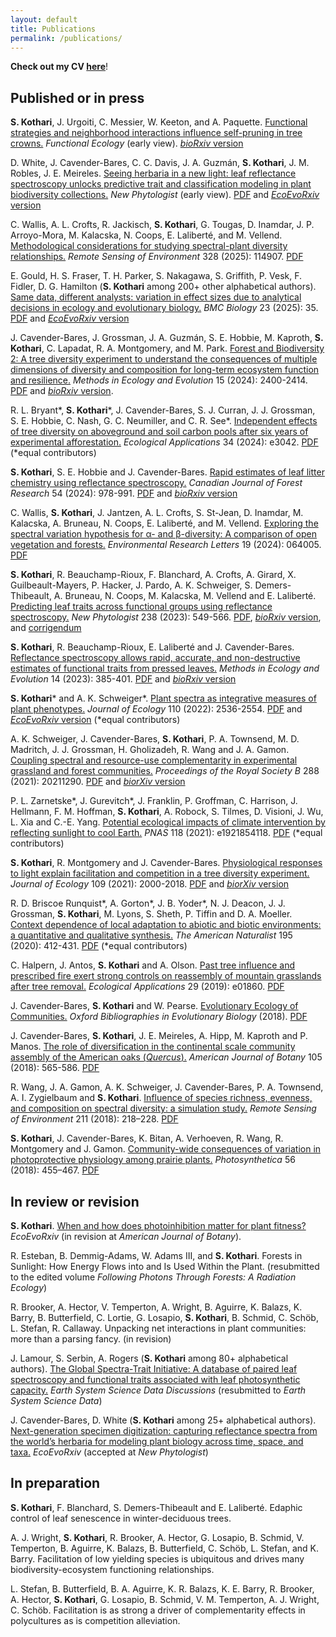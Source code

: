 ```yaml
---
layout: default
title: Publications
permalink: /publications/
---
```


__Check out my CV [here](/Documents/Kothari_CV3_GRAD8101_v3.pdf)__!

## Published or in press

__S. Kothari__, J. Urgoiti, C. Messier, W. Keeton, and A. Paquette. [Functional strategies and neighborhood interactions influence self-pruning in tree crowns.](https://besjournals.onlinelibrary.wiley.com/doi/abs/10.1111/1365-2435.70116) *Functional Ecology* (early view). [*bioRxiv* version](https://www.biorxiv.org/content/10.1101/2024.10.17.618957v1)

D. White, J. Cavender-Bares, C. C. Davis, J. A. Guzmán, __S. Kothari__, J. M. Robles, J. E. Meireles. [Seeing herbaria in a new light: leaf reflectance spectroscopy unlocks predictive trait and classification modeling in plant biodiversity collections.](https://nph.onlinelibrary.wiley.com/doi/full/10.1111/nph.70357) *New Phytologist* (early view). [PDF](/Documents/Whiteetal2025NewPhyt.pdf) and [*EcoEvoRxiv* version](https://ecoevorxiv.org/repository/view/8529/)

C. Wallis, A. L. Crofts, R. Jackisch, __S. Kothari__, G. Tougas, D. Inamdar, J. P. Arroyo-Mora, M. Kalacska, N. Coops, E. Laliberté, and M. Vellend. [Methodological considerations for studying spectral-plant diversity relationships.](https://www.sciencedirect.com/science/article/pii/S0034425725003116) *Remote Sensing of Environment* 328 (2025): 114907. [PDF](/Documents/WallisetalRSE2025.pdf)

E. Gould, H. S. Fraser, T. H. Parker, S. Nakagawa, S. Griffith, P. Vesk, F. Fidler, D. G. Hamilton (__S. Kothari__ among 200+ other alphabetical authors). [Same data, different analysts: variation in effect sizes due to analytical decisions in ecology and evolutionary biology.](https://bmcbiol.biomedcentral.com/articles/10.1186/s12915-024-02101-x) *BMC Biology* 23 (2025): 35. [PDF](/Documents/Gouldetal2025BMCBio.pdf) and [*EcoEvoRxiv* version](https://ecoevorxiv.org/repository/view/6000/)

J. Cavender-Bares, J. Grossman, J. A. Guzmán, S. E. Hobbie, M. Kaproth, __S. Kothari__, C. Lapadat, R. A. Montgomery, and M. Park. [Forest and Biodiversity 2: A tree diversity experiment to understand the consequences of multiple dimensions of diversity and composition for long-term ecosystem function and resilience.](https://besjournals.onlinelibrary.wiley.com/doi/10.1111/2041-210X.14435) *Methods in Ecology and Evolution* 15 (2024): 2400-2414. [PDF](/Documents/CavenderBaresetal2024MEE.pdf) and [*bioRxiv* version](https://www.biorxiv.org/content/10.1101/2024.03.09.584227v1).

R. L. Bryant\*, __S. Kothari__\*, J. Cavender-Bares, S. J. Curran, J. J. Grossman, S. E. Hobbie, C. Nash, G. C. Neumiller, and C. R. See\*. [Independent effects of tree diversity on aboveground and soil carbon pools after six years of experimental afforestation.](https://esajournals.onlinelibrary.wiley.com/doi/abs/10.1002/eap.3042) *Ecological Applications* 34 (2024): e3042. [PDF](/Documents/Bryantetal2024EcolApps.pdf) (\*equal contributors)

__S. Kothari__, S. E. Hobbie and J. Cavender-Bares. [Rapid estimates of leaf litter chemistry using reflectance spectroscopy.](https://cdnsciencepub.com/doi/abs/10.1139/cjfr-2023-0280) *Canadian Journal of Forest Research* 54 (2024): 978-991. [PDF](/Documents/Kotharietal2024CJFR.pdf) and [*bioRxiv* version](https://www.biorxiv.org/content/10.1101/2023.11.27.568939v1)

C. Wallis, __S. Kothari__, J. Jantzen, A. L. Crofts, S. St-Jean, D. Inamdar, M. Kalacska, A. Bruneau, N. Coops, E. Laliberté, and M. Vellend. [Exploring the spectral variation hypothesis for α- and β-diversity: A comparison of open vegetation and forests.](https://iopscience.iop.org/article/10.1088/1748-9326/ad44b1) *Environmental Research Letters* 19 (2024): 064005. [PDF](/Documents/WallisetalERL2024.pdf)

__S. Kothari__, R. Beauchamp-Rioux, F. Blanchard, A. Crofts, A. Girard, X. Guilbeault-Mayers, P. Hacker, J. Pardo, A. K. Schweiger, S. Demers-Thibeault, A. Bruneau, N. Coops, M. Kalacska, M. Vellend and E. Laliberté. [Predicting leaf traits across functional groups using reflectance spectroscopy.](https://nph.onlinelibrary.wiley.com/doi/10.1111/nph.18713) *New Phytologist* 238 (2023): 549-566. [PDF](/Documents/KotharietalNewPhyt2023.pdf), [*bioRxiv* version](https://www.biorxiv.org/content/10.1101/2022.07.01.498461), and [corrigendum](/Documents/Kotharietal2023NewPhyt_corrigendum.pdf)

__S. Kothari__, R. Beauchamp-Rioux, E. Laliberté and J. Cavender-Bares. [Reflectance spectroscopy allows rapid, accurate, and non-destructive estimates of functional traits from pressed leaves.](https://besjournals.onlinelibrary.wiley.com/doi/10.1111/2041-210X.13958) *Methods in Ecology and Evolution* 14 (2023): 385-401. [PDF](/Documents/KotharietalMEE2023.pdf) and [*bioRxiv* version](https://www.biorxiv.org/content/10.1101/2021.04.21.440856)

__S. Kothari__\* and A. K. Schweiger\*. [Plant spectra as integrative measures of plant phenotypes.](https://besjournals.onlinelibrary.wiley.com/doi/10.1111/1365-2745.13972) *Journal of Ecology* 110 (2022): 2536-2554. [PDF](/Documents/KothariSchweigerJEcol2022.pdf) and [*EcoEvoRxiv* version](https://ecoevorxiv.org/bfc5t/)  (\*equal contributors)

A. K. Schweiger, J. Cavender-Bares, __S. Kothari__, P. A. Townsend, M. D. Madritch, J. J. Grossman, H. Gholizadeh, R. Wang and J. A. Gamon. [Coupling spectral and resource-use complementarity in experimental grassland and forest communities.](https://royalsocietypublishing.org/doi/10.1098/rspb.2021.1290) _Proceedings of the Royal Society B_ 288 (2021): 20211290. [PDF](/Documents/SchweigeretalProcB2021.pdf) and [*biorXiv* version](https://www.biorxiv.org/content/10.1101/2020.04.24.060483v2)

P. L. Zarnetske\*, J. Gurevitch\*, J. Franklin, P. Groffman, C. Harrison, J. Hellmann, F. M. Hoffman, __S. Kothari__, A. Robock, S. Tilmes, D. Visioni, J. Wu, L. Xia and C.-E. Yang. [Potential ecological impacts of climate intervention by reflecting sunlight to cool Earth.](https://www.pnas.org/content/118/15/e1921854118) _PNAS_ 118 (2021): e1921854118. [PDF](/Documents/ZarnetskeetalPNAS2021.pdf) (\*equal contributors)

__S. Kothari__, R. Montgomery and J. Cavender-Bares. [Physiological responses to light explain facilitation and competition in a tree diversity experiment.](https://besjournals.onlinelibrary.wiley.com/doi/10.1111/1365-2745.13637) _Journal of Ecology_ 109 (2021): 2000-2018. [PDF](/Documents/KotharietalJEcol2021.pdf) and [*biorXiv* version](https://www.biorxiv.org/content/10.1101/845701v5)

R. D. Briscoe Runquist\*, A. Gorton\*, J. B. Yoder\*, N. J. Deacon, J. J. Grossman, __S. Kothari__, M. Lyons, S. Sheth, P. Tiffin and D. A. Moeller. [Context dependence of local adaptation to abiotic and biotic environments: a quantitative and qualitative synthesis.](https://www.journals.uchicago.edu/doi/pdfplus/10.1086/707322) _The American Naturalist_ 195 (2020): 412-431. [PDF](/Documents/RunquistetalAmNat2020.pdf) (\*equal contributors)

C. Halpern, J. Antos, __S. Kothari__ and A. Olson. [Past tree influence and prescribed fire exert strong controls on reassembly of mountain grasslands after tree removal.](https://esajournals.onlinelibrary.wiley.com/doi/10.1002/eap.1860) _Ecological Applications_ 29 (2019): e01860. [PDF](/Documents/HalpernetalEcoApps2019.pdf)

J. Cavender-Bares, __S. Kothari__ and W. Pearse. [Evolutionary Ecology of Communities.](http://www.oxfordbibliographies.com/view/document/obo-9780199941728/obo-9780199941728-0111.xml) _Oxford Bibliographies in Evolutionary Biology_ (2018). [PDF](/Documents/JCBetalOBEB2018.pdf)

J. Cavender-Bares, __S. Kothari__, J. E. Meireles, A. Hipp, M. Kaproth and P. Manos. [The role of diversification in the continental scale community assembly of the American oaks (_Quercus_).](https://bsapubs.onlinelibrary.wiley.com/doi/full/10.1002/ajb2.1049) _American Journal of Botany_ 105 (2018): 565-586. [PDF](/Documents/JCBetalAJB2018.pdf)

R. Wang, J. A. Gamon, A. K. Schweiger, J. Cavender-Bares, P. A. Townsend, A. I. Zygielbaum and __S. Kothari__. [Influence of species richness, evenness, and composition on spectral diversity: a simulation study.](https://www.sciencedirect.com/science/article/pii/S003442571830155X) _Remote Sensing of Environment_ 211 (2018): 218–228. [PDF](/Documents/WangetalRemSensEnv2018.pdf)

__S. Kothari__, J. Cavender-Bares, K. Bitan, A. Verhoeven, R. Wang, R. Montgomery and J. Gamon. [Community-wide consequences of variation in photoprotective physiology among prairie plants.](https://link.springer.com/article/10.1007/s11099-018-0777-9) _Photosynthetica_ 56 (2018): 455–467. [PDF](/Documents/KotharietalPhotosynthetica2018.pdf)

<!--- __S. Kothari__ [Characterization of a Family of Cubic Dynamical Systems.](https://lib.bsu.edu/beneficencepress/mathexchange/08-01/) _Ball State Undergraduate Mathematics Exchange_ (2011), 8(1): 25–36, 201. [PDF](Documents/KothariBSUME2011.pdf) --->

## In review or revision

__S. Kothari__. [When and how does photoinhibition matter for plant fitness?](https://ecoevorxiv.org/repository/view/3659/) *EcoEvoRxiv* (in revision at *American Journal of Botany*).

R. Esteban, B. Demmig-Adams, W. Adams III, and __S. Kothari__. Forests in Sunlight: How Energy Flows into and Is Used Within the Plant. (resubmitted to the edited volume *Following Photons Through Forests: A Radiation Ecology*)

R. Brooker, A. Hector, V. Temperton, A. Wright, B. Aguirre, K. Balazs, K. Barry, B. Butterfield, C. Lortie, G. Losapio, __S. Kothari__, B. Schmid, C. Schöb, L. Stefan, R. Callaway. Unpacking net interactions in plant communities: more than a parsing fancy. (in revision)

J. Lamour, S. Serbin, A. Rogers (__S. Kothari__ among 80+ alphabetical authors). [The Global Spectra-Trait Initiative: A database of paired leaf spectroscopy and functional traits associated with leaf photosynthetic capacity.](https://essd.copernicus.org/preprints/essd-2025-213/) *Earth System Science Data Discussions* (resubmitted to *Earth System Science Data*)

J. Cavender-Bares, D. White (__S. Kothari__ among 25+ alphabetical authors). [Next-generation specimen digitization: capturing reflectance spectra from the world’s herbaria for modeling plant biology across time, space, and taxa.](https://ecoevorxiv.org/repository/view/9230/) *EcoEvoRxiv* (accepted at *New Phytologist*)

## In preparation

__S. Kothari__, F. Blanchard, S. Demers-Thibeault and E. Laliberté. Edaphic control of leaf senescence in winter-deciduous trees.

A. J. Wright, __S. Kothari__, R. Brooker, A. Hector, G. Losapio, B. Schmid, V. Temperton, B. Aguirre, K. Balazs, B. Butterfield, C. Schöb, L. Stefan, and K. Barry. Facilitation of low yielding species is ubiquitous and drives many biodiversity-ecosystem functioning relationships.

L. Stefan, B. Butterfield, B. A. Aguirre, K. R. Balazs, K. E. Barry, R. Brooker, A. Hector, __S. Kothari__, G. Losapio, B. Schmid, V. M. Temperton, A. J. Wright, C. Schöb. Facilitation is as strong a driver of complementarity effects in polycultures as is competition alleviation.
